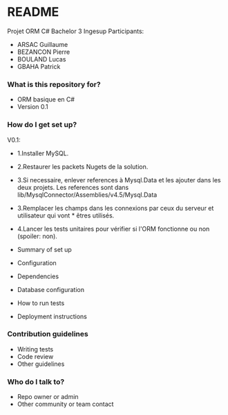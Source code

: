 # README #

Projet ORM C# Bachelor 3 Ingesup
Participants:
 * ARSAC Guillaume
 * BEZANCON Pierre
 * BOULAND Lucas
 * GBAHA Patrick

### What is this repository for? ###

* ORM basique en C#
* Version 0.1

### How do I get set up? ###

V0.1:
* 1.Installer MySQL.
* 2.Restaurer les packets Nugets de la solution.
* 3.Si necessaire, enlever references à Mysql.Data et les ajouter dans les deux projets. Les references sont dans lib/MysqlConnector/Assemblies/v4.5/Mysql.Data
* 3.Remplacer les champs dans les connexions par ceux du serveur et utilisateur qui vont * êtres utilisés.
* 4.Lancer les tests unitaires pour vérifier si l'ORM fonctionne ou non (spoiler: non).

* Summary of set up
* Configuration
* Dependencies
* Database configuration
* How to run tests
* Deployment instructions

### Contribution guidelines ###

* Writing tests
* Code review
* Other guidelines

### Who do I talk to? ###

* Repo owner or admin
* Other community or team contact